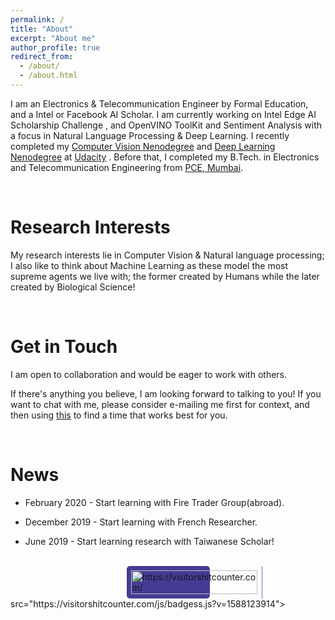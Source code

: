 ```yaml
---
permalink: /
title: "About"
excerpt: "About me"
author_profile: true
redirect_from: 
  - /about/
  - /about.html
---
```


I am an Electronics & Telecommunication Engineer by Formal Education, and a Intel or Facebook AI Scholar. I am currently working on  Intel Edge AI Scholarship Challenge , and  OpenVINO ToolKit and Sentiment Analysis with a focus in Natural Language Processing & Deep Learning. I recently completed my [Computer Vision Nenodegree](https://github.com/ahkhalwai/ahkhalwai.github.io/blob/master/images/CVND.pdf) and [Deep Learning Nenodegree](https://github.com/ahkhalwai/ahkhalwai.github.io/blob/master/images/DLND.pdf) at [Udacity](https://www.udacity.com/) . Before that, I completed my B.Tech. in Electronics and  Telecommunication Engineering from [PCE, Mumbai](https://www.pce.ac.in/). 

<br>

Research Interests
======

My research interests lie in Computer Vision & Natural language processing; I also like to think about Machine Learning as these model the most supreme agents we live with; the former created by Humans while the later created by Biological Science! 

<br>

Get in Touch
======

I am open to collaboration and would be eager to work with others.
 
If there's anything you believe, I am looking forward to talking to you! If you want to chat with me, please consider e-mailing me first for context, and then using [this](https://calendly.com/ahkhalwai55) to find a time that works best for you.

<br>

News
======

* February 2020 - Start learning with Fire Trader Group(abroad).

* December 2019 - Start learning with French Researcher.

* June 2019 - Start learning research with Taiwanese Scholar!

<br>


<!-- Badge Code - Do Not Change The Code --><div class="col-xs-12 mt20" id="bg"><div style="margin:0px auto;width:133px;background:#443c94;text-align:left;display:flex;border-radius:5px"><span style="padding:7px;display:inline-block;border-right:1px solid #746dba"><a href="http://visitorshitcounter.com" rel="nofollow noopener"  target="_blank" title="https://visitorshitcounter.com/"><img src="https://visitorshitcounter.com/img/s-logo.svg" alt="https://visitorshitcounter.com/" style="width:100%;border:none;float:left"></a></span><span class="text" id="dupli_hit_counter"   style="padding:10px 0 0 0;display:inline-block;color:#ffffff;width:100%;text-align:center;"></span></span><input type="hidden" id="site_val"   value="https://visitorshitcounter.com/counterDisplay?code=d01e2f6c033572b9ef845ae7f2c700b0&style=0017&pad=5&type=page&initCount=0"></div></div></script>src="https://visitorshitcounter.com/js/badgess.js?v=1588123914"></script><!-- Badge Code End Here -->

<br>
